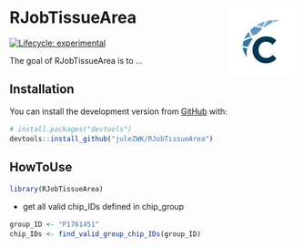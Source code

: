 
<!-- README.md is generated from README.Rmd. Please edit that file -->

# RJobTissueArea <img src='man/figures/logo.png' align="right" height="120" />

<!-- badges: start -->

[![Lifecycle:
experimental](https://img.shields.io/badge/lifecycle-experimental-orange.svg)](https://lifecycle.r-lib.org/articles/stages.html#experimental)
<!-- badges: end -->

The goal of RJobTissueArea is to …

## Installation

You can install the development version from
[GitHub](https://github.com/) with:

``` r
# install.packages("devtools")
devtools::install_github("juleZWK/RJobTissueArea")
```

## HowToUse

``` r
library(RJobTissueArea)
```

-   get all valid chip\_IDs defined in chip\_group

``` r
group_ID <- "P1761451"
chip_IDs <- find_valid_group_chip_IDs(group_ID)
```
